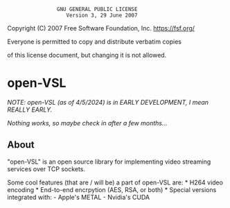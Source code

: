                     GNU GENERAL PUBLIC LICENSE
                       Version 3, 29 June 2007

 Copyright (C) 2007 Free Software Foundation, Inc. <https://fsf.org/>
 
 Everyone is permitted to copy and distribute verbatim copies
 
 of this license document, but changing it is not allowed.

# open-VSL
_NOTE: open-VSL (as of 4/5/2024) is in EARLY DEVELOPMENT, I mean REALLY EARLY._

_Nothing works, so maybe check in after a few months..._

## About
"open-VSL" is an open source library for implementing video streaming services over TCP sockets.

Some cool features (that are / will be) a part of open-VSL are:
    * H264 video encoding
    * End-to-end encrpytion (AES, RSA, or both)
    * Special versions integrated with:
        - Apple's METAL
        - Nvidia's CUDA